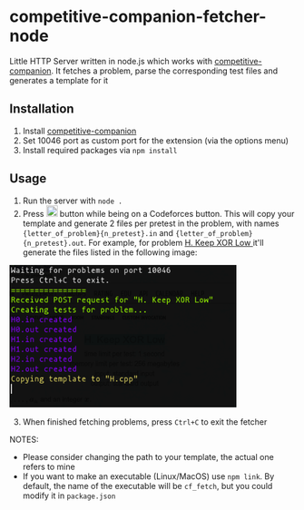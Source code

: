 # competitive-companion-fetcher-node

Little HTTP Server written in node.js which works with [competitive-companion](https://github.com/jmerle/competitive-companion). It fetches a problem, parse the corresponding test files and generates a template for it

## Installation

1. Install [competitive-companion](https://github.com/jmerle/competitive-companion)
2. Set 10046 port as custom port for the extension (via the options menu)
3. Install required packages via `npm install`

## Usage
1. Run the server with `node .`
2. Press <img src="https://lh3.googleusercontent.com/qc0NqSS_kFjVWYRqyhvMzVl7dnQ0Zti1CsXuOkFSfClsraAOwWExKTTsylFkYGEoIWfD8XDwdWBU6mh6flA-3COEtA=w128-h128-e365-rj-sc0x00ffffff" width="20" height="20"> button while being on a Codeforces button. This will copy your template and generate 2 files per pretest in the problem, with names `{letter_of_problem}{n_pretest}.in` and `{letter_of_problem}{n_pretest}.out`.
For example, for problem [H. Keep XOR Low
](https://codeforces.com/contest/1616/problem/H) it'll generate the files listed in the following image:

<img src="demo.png" width="400">

3. When finished fetching problems, press `Ctrl+C` to exit the fetcher

NOTES:
- Please consider changing the path to your template, the actual one refers to mine
- If you want to make an executable (Linux/MacOS) use `npm link`. By default, the name of the executable will be `cf_fetch`, but you could modify it in `package.json`

